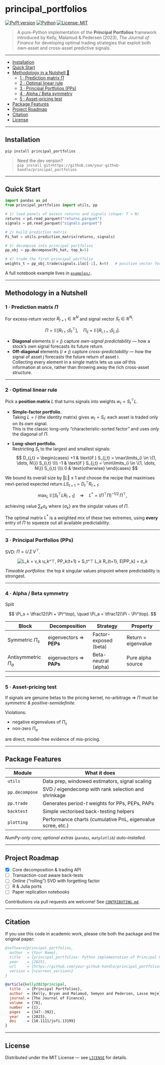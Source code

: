# principal_portfolios <!-- omit in toc -->

[![PyPI version](https://img.shields.io/pypi/v/principal_portfolios.svg)](https://pypi.org/project/principal_portfolios)
[![Python](https://img.shields.io/pypi/pyversions/principal_portfolios.svg)](https://pypi.org/project/principal_portfolios)
[![License: MIT](https://img.shields.io/badge/License-MIT-yellow.svg)](#license)

> A pure-Python implementation of the **Principal Portfolios** framework introduced by Kelly, Malamud & Pedersen (2023), *The Journal of Finance* for developing optimal trading strategies that exploit both own-asset and cross-asset predictive signals.

---

- [Installation](#installation)
- [Quick Start](#quick-start)
- [Methodology in a Nutshell 📐](#methodology-in-a-nutshell-)
  - [1 · Prediction matrix $\Pi$](#1-·-prediction-matrix-\pi)
  - [2 · Optimal linear rule](#2-·-optimal-linear-rule)
  - [3 · Principal Portfolios (PPs)](#3-·-principal-portfolios-pps)
  - [4 · Alpha / Beta symmetry](#4-·-alpha--beta-symmetry)
  - [5 · Asset-pricing test](#5-·-asset-pricing-test)
- [Package Features](#package-features)
- [Project Roadmap](#project-roadmap)
- [Citation](#citation)
- [License](#license)

---

## Installation

```bash
pip install principal_portfolios
```

> Need the dev version?  
> `pip install git+https://github.com/your-github-handle/principal_portfolios`

---

## Quick Start

```python
import pandas as pd
from principal_portfolios import utils, pp

# 1) load panels of excess returns and signals (shape: T × N)
returns = pd.read_parquet("returns.parquet")
signals = pd.read_parquet("signals.parquet")

# 2) build prediction matrix
Pi_hat = utils.prediction_matrix(returns, signals)

# 3) decompose into principal portfolios
pp_obj = pp.decompose(Pi_hat, top_k=5)

# 4) trade the first principal portfolio
weights_t = pp_obj.trade(signals.iloc[-1], k=0)   # position vector for next period
```

A full notebook example lives in [`examples/`](examples/).

---

## Methodology in a Nutshell 

### 1 · Prediction matrix $\Pi$

For excess-return vector $R_{t+1} \in \mathbb{R}^N$ and signal vector $S_t \in \mathbb{R}^N$:

$$
\Pi = \mathbb{E}[R_{t+1} S_t^\top], \quad
\Pi_{ij} = \mathbb{E}[R_{i,t+1} S_{j,t}].
$$

* **Diagonal** elements ($i=j$) capture *own-signal predictability* — how a stock’s *own* signal forecasts its future return.  
* **Off-diagonal** elements ($i\neq j$) capture *cross-predictability* — how the signal of asset $j$ forecasts the future return of asset $i$.  
Collecting every element in a single matrix lets us use *all* this information at once, rather than throwing away the rich cross-asset structure.

---

### 2 · Optimal linear rule

Pick a **position matrix** $L$ that turns signals into weights $w_t = S_t^\top L$.  

* **Simple-factor portfolio.**  
  Taking $L = I$ (the identity matrix) gives $w_t = S_t$: each asset is traded only on its *own* signal.  
  This is the classic long-only “characteristic-sorted factor” and uses *only* the diagonal of $\Pi$.

* **Long-short portfolio.**  
  Restricting $S_t$ to the largest and smallest signals:
    $$ D_{j,t} = \begin{cases} +1 & \text{if } S_{j,t} = \max\limits_{i \in \{1, \dots, N\}} S_{i,t} \\\\ -1 & \text{if } S_{j,t} = \min\limits_{i \in \{1, \dots, N\}} S_{i,t} \\\\ 0 & \text{otherwise} \end{cases} $$


We bound its overall size by ‖$L$‖ ≤ 1 and choose the recipe that maximises next-period expected return $LS_{t+1} = D_t^\top R_{t+1}$:

$$
\max_{L}\;\mathbb{E}[S_t^\top L R_{t+1}]
\quad\Longrightarrow\quad
L^* = (\Pi^\top \Pi)^{-1/2}\,\Pi^\top,
$$

achieving value $\sum_k \sigma_k$ where $\{\sigma_k\}$ are the singular values of $\Pi$.





The optimal matrix $L^*$ is a weighted mix of these two extremes, using **every** entry of $\Pi$ to squeeze out all available predictability.

---

### 3 · Principal Portfolios (PPs)

SVD: $\Pi = U\,\Sigma\,V^\top$.

<p align="center">
  <img 
    src="https://latex.codecogs.com/svg.image?\color{magenta}%20L_k%20%3D%20v_k%20u_k%5E%5Ctop%2C%20%5Cquad%20PP_k%28t%2B1%29%20%3D%20S_t%5E%5Ctop%20L_k%20R_%7Bt%2B1%7D%2C%20%5Cquad%20%5Cmathbb%7BE%7D%5BPP_k%5D%20%3D%20%5Csigma_k"  
    alt="L_k = v_k u_k^⊤,  PP_k(t+1) = S_t^⊤ L_k R_{t+1},  E[PP_k] = σ_k" 
  />
</p>

*Timeable portfolios*: the top $k$ singular values pinpoint where predictability is strongest.

---

### 4 · Alpha / Beta symmetry

Split

$$
\Pi_s = \tfrac12(\Pi + \Pi^\top), \quad
\Pi_a = \tfrac12(\Pi - \Pi^\top).
$$

| Block                   | Decomposition      | Strategy                       | Property              |
|-------------------------|--------------------|--------------------------------|-----------------------|
| Symmetric $\Pi_s$       | eigenvectors ⇒ **PEPs** | Factor-exposed (beta)         | Return = eigenvalue   |
| Antisymmetric $\Pi_a$   | eigenvectors ⇒ **PAPs** | Beta-neutral (alpha)          | Pure alpha source     |

---

### 5 · Asset-pricing test

If signals are genuine betas to the pricing kernel, no-arbitrage ⇒ $\Pi$ must be *symmetric & positive-semidefinite*.

Violations:
- negative eigenvalues of $\Pi_s$
- non-zero $\Pi_a$

are direct, model-free evidence of mis-pricing.

---

## Package Features

| Module        | What it does                          |
|---------------|---------------------------------------|
| `utils`       | Data prep, windowed estimators, signal scaling |
| `pp.decompose`| SVD / eigendecomp with rank selection and shrinkage |
| `pp.trade`    | Generates period-$t$ weights for PPs, PEPs, PAPs |
| `backtest`    | Simple vectorised back-testing helpers |
| `plotting`    | Performance charts (cumulative PnL, eigenvalue scree, etc.) |

*NumPy-only core; optional extras (`pandas`, `matplotlib`) auto-installed.*

---

## Project Roadmap

- [x] Core decomposition & trading API  
- [ ] Transaction-cost aware back-tests  
- [ ] Online (“rolling”) SVD with forgetting factor  
- [ ] R & Julia ports  
- [ ] Paper replication notebooks  

Contributions via pull requests are welcome! See [`CONTRIBUTING.md`](CONTRIBUTING.md).

---

## Citation

If you use this code in academic work, please cite both the package and the original paper:

```bibtex
@software{principal_portfolios,
  author  = {Your Name},
  title   = {principal_portfolios: Python implementation of Principal Portfolios},
  year    = {2025},
  url     = {https://github.com/your-github-handle/principal_portfolios},
  version = {<current_version>}
}

@article{kelly2023principal,
  title   = {Principal Portfolios},
  author  = {Kelly, Bryan and Malamud, Semyon and Pedersen, Lasse Heje},
  journal = {The Journal of Finance},
  volume  = {78},
  number  = {1},
  pages   = {347--392},
  year    = {2023},
  doi     = {10.1111/jofi.13199}
}
```

---

## License

Distributed under the MIT License — see [`LICENSE`](LICENSE) for details.



